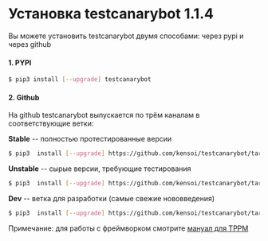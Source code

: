 # Установка testcanarybot 1.1.4
Вы можете установить testcanarybot двумя способами: через pypi и через github

#### 1. PYPI

```bash
$ pip3 install [--upgrade] testcanarybot
```

#### 2. Github

На github testcanarybot выпускается по трём каналам в соответствующие ветки:

**Stable** -- полностью протестированные версии

```bash
$ pip3  install [--upgrade] https://github.com/kensoi/testcanarybot/tarball/stable`
```

**Unstable** -- сырые версии, требующие тестирования

```bash
$ pip3  install [--upgrade] https://github.com/kensoi/testcanarybot/tarball/unstable`
```

**Dev** -- ветка для разработки (самые свежие нововведения)

```bash
$ pip3  install [--upgrade] https://github.com/kensoi/testcanarybot/tarball/dev`
```

Примечание: для работы с фреймворком смотрите [мануал для TPPM](./tppm.md)